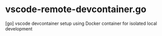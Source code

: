 # vscode-remote-devcontainer.go
[go] vscode devcontainer setup using Docker container for isolated local development
